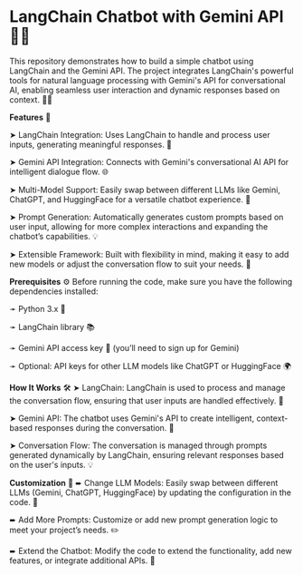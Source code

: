 # **LangChain Chatbot with Gemini API** 🤖✨

This repository demonstrates how to build a simple chatbot using LangChain and the Gemini API. The project integrates LangChain's powerful tools for natural language processing with Gemini's API for conversational AI, enabling seamless user interaction and dynamic responses based on context. 💬🤝

**Features** 🌟

➤ LangChain Integration: Uses LangChain to handle and process user inputs, generating meaningful responses. 🧠

➤ Gemini API Integration: Connects with Gemini's conversational AI API for intelligent dialogue flow. 🌐

➤ Multi-Model Support: Easily swap between different LLMs like Gemini, ChatGPT, and HuggingFace for a versatile chatbot experience. 🔄

➤ Prompt Generation: Automatically generates custom prompts based on user input, allowing for more complex interactions and expanding the chatbot’s capabilities. 💡

➤ Extensible Framework: Built with flexibility in mind, making it easy to add new models or adjust the conversation flow to suit your needs. 🔧

**Prerequisites** ⚙️
Before running the code, make sure you have the following dependencies installed:

➛ Python 3.x 🐍

➛ LangChain library 📚

➛ Gemini API access key 🔑 (you’ll need to sign up for Gemini)

➛ Optional: API keys for other LLM models like ChatGPT or HuggingFace 🌍

**How It Works** 🛠️
➤ LangChain: LangChain is used to process and manage the conversation flow, ensuring that user inputs are handled effectively. 🧩

➤ Gemini API: The chatbot uses Gemini's API to create intelligent, context-based responses during the conversation. 🌟

➤ Conversation Flow: The conversation is managed through prompts generated dynamically by LangChain, ensuring relevant responses based on the user's inputs. 💡

**Customization** 🎨
➨ Change LLM Models: Easily swap between different LLMs (Gemini, ChatGPT, HuggingFace) by updating the configuration in the code. 🔄

➨ Add More Prompts: Customize or add new prompt generation logic to meet your project’s needs. ✏️

➨ Extend the Chatbot: Modify the code to extend the functionality, add new features, or integrate additional APIs. 🌱
